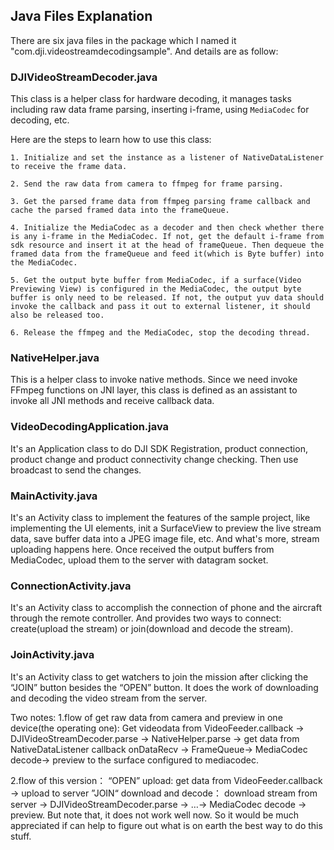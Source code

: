 ## Java Files Explanation
There are six java files in the package which I named it "com.dji.videostreamdecodingsample". And details are as follow:

### DJIVideoStreamDecoder.java

   This class is a helper class for hardware decoding, it manages tasks including raw data frame parsing, inserting i-frame, using `MediaCodec` for decoding, etc. 
   
   Here are the steps to learn how to use this class:
   
    1. Initialize and set the instance as a listener of NativeDataListener to receive the frame data.

    2. Send the raw data from camera to ffmpeg for frame parsing.
 
    3. Get the parsed frame data from ffmpeg parsing frame callback and cache the parsed framed data into the frameQueue.
 
    4. Initialize the MediaCodec as a decoder and then check whether there is any i-frame in the MediaCodec. If not, get the default i-frame from sdk resource and insert it at the head of frameQueue. Then dequeue the framed data from the frameQueue and feed it(which is Byte buffer) into the MediaCodec.

    5. Get the output byte buffer from MediaCodec, if a surface(Video Previewing View) is configured in the MediaCodec, the output byte buffer is only need to be released. If not, the output yuv data should invoke the callback and pass it out to external listener, it should also be released too.

    6. Release the ffmpeg and the MediaCodec, stop the decoding thread.

### NativeHelper.java

  This is a helper class to invoke native methods. Since we need invoke FFmpeg functions on JNI layer, this class is defined as an assistant to invoke all JNI methods and receive callback data.

### VideoDecodingApplication.java

  It's an Application class to do DJI SDK Registration, product connection, product change and product connectivity change checking. Then use broadcast to send the changes.

### MainActivity.java

  It's an Activity class to implement the features of the sample project, like implementing the UI elements, init a SurfaceView to preview the live stream data, save buffer data into a JPEG image file, etc. And what's more, stream uploading happens here. Once received the output buffers from MediaCodec, upload them to the server with datagram socket.

### ConnectionActivity.java

  It's an Activity class to accomplish the connection of phone and the aircraft through the remote controller. And provides two ways to connect: create(upload the stream) or join(download and decode the stream).

### JoinActivity.java

  It's an Activity class to get watchers to join the mission after clicking the “JOIN” button besides the “OPEN” button. It does the work of downloading and decoding the video stream from the server.

Two notes:
1.flow of get raw data from camera and preview in one device(the operating one):
Get videodata from VideoFeeder.callback -> DJIVideoStreamDecoder.parse -> NativeHelper.parse -> get data from NativeDataListener callback onDataRecv -> FrameQueue-> MediaCodec decode-> preview to the surface configured to mediacodec.

2.flow of this version：
“OPEN” upload: get data from VideoFeeder.callback -> upload to server
”JOIN“ download and decode： download stream from server -> DJIVideoStreamDecoder.parse -> …-> MediaCodec decode -> preview.
But note that, it does not work well now. So it would be much appreciated if can help to figure out what is on earth the best way to do this stuff.